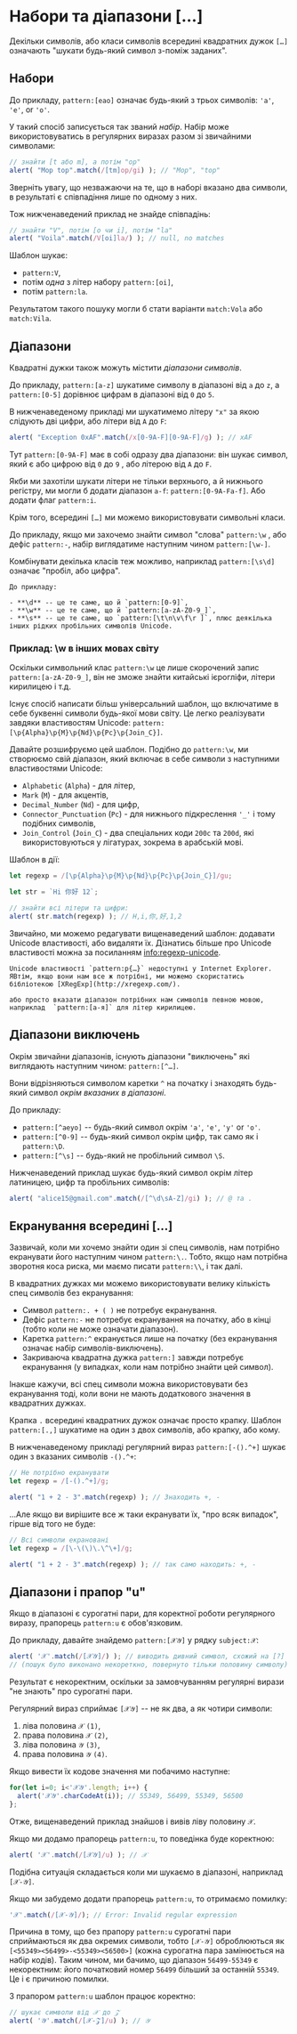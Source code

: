 # Набори та діапазони [...]

Декільки символів, або класи символів всередині квадратних дужок `[…]` означають "шукати будь-який символ з-поміж заданих".

## Набори

До прикладу, `pattern:[eao]` означає будь-який з трьох символів: `'a'`, `'e'`, or `'o'`.

У такий спосіб записується так званий *набір*. Набір може використовуватись в регулярних виразах разом зі звичайними символами:

```js run
// знайти [t або m], а потім "op"
alert( "Mop top".match(/[tm]op/gi) ); // "Mop", "top"
```

Зверніть увагу, що незважаючи на те, що в наборі вказано два символи, в результаті є співпадіння лише по одному з них.

Тож нижченаведений приклад не знайде співпадінь:

```js run
// знайти "V", потім [o чи i], потім "la"
alert( "Voila".match(/V[oi]la/) ); // null, no matches
```

Шаблон шукає:

- `pattern:V`,
- потім *одна* з літер набору `pattern:[oi]`,
- потім `pattern:la`.

Результатом такого пошуку могли б стати варіанти `match:Vola` або `match:Vila`.

## Діапазони

Квадратні дужки також можуть містити *діапазони символів*.

До прикладу, `pattern:[a-z]` шукатиме символу в діапазоні від `a` до `z`, а `pattern:[0-5]` дорівнює цифрам в діапазоні від `0` до `5`.

В нижченаведеному прикладі ми шукатимемо літеру `"x"` за якою слідують дві цифри, або літери від `A` до `F`:

```js run
alert( "Exception 0xAF".match(/x[0-9A-F][0-9A-F]/g) ); // xAF
```

Тут `pattern:[0-9A-F]` має в собі одразу два діапазони: він шукає символ, який є або цифрою від `0` до `9` , або літерою від `A` до `F`.

Якби ми захотіли шукати літери не тільки верхнього, а й нижнього регістру, ми могли б додати діапазон `a-f`: `pattern:[0-9A-Fa-f]`. Або додати флаг `pattern:i`.

Крім того, всередині `[…]` ми можемо використовувати символьні класи.

До прикладу, якщо ми захочемо знайти символ "слова"  `pattern:\w` , або дефіс `pattern:-`, набір виглядатиме наступним чином `pattern:[\w-]`.

Комбінувати декілька класів теж можливо, наприклад `pattern:[\s\d]` означає "пробіл, або цифра".

```smart header="Символьні класи це лише скорочення для деяких наборів символів"
До прикладу:

- **\d** -- це те саме, що й `pattern:[0-9]`,
- **\w** -- це те саме, що й `pattern:[a-zA-Z0-9_]`,
- **\s** -- це те саме, що `pattern:[\t\n\v\f\r ]`, плюс деякілька інших рідких пробільних символів Unicode.
```

### Приклад: \w в інших мовах світу

Оскільки символьний клас `pattern:\w` це лише скорочений запис `pattern:[a-zA-Z0-9_]`, він не зможе знайти китайські ієрогліфи, літери кирилицею і т.д.

Існує спосіб написати більш універсальний шаблон, що включатиме в себе буквенні символи будь-якої мови світу. Це легко реалізувати завдяки властивостям Unicode: `pattern:[\p{Alpha}\p{M}\p{Nd}\p{Pc}\p{Join_C}]`.

Давайте розшифруємо цей шаблон. Подібно до `pattern:\w`, ми створюємо свій діапазон, який включає в себе символи з наступними властивостями Unicode:

- `Alphabetic` (`Alpha`) - для літер,
- `Mark` (`M`) - для акцентів,
- `Decimal_Number` (`Nd`) - для цифр,
- `Connector_Punctuation` (`Pc`) - для нижнього підкреслення `'_'` і тому подібних символів,
- `Join_Control` (`Join_C`) - два спеціальних коди `200c` та `200d`, які використовуються у лігатурах, зокрема в арабській мові.

Шаблон в дії:

```js run
let regexp = /[\p{Alpha}\p{M}\p{Nd}\p{Pc}\p{Join_C}]/gu;

let str = `Hi 你好 12`;

// знайти всі літери та цифри:
alert( str.match(regexp) ); // H,i,你,好,1,2
```

Звичайно, ми можемо редагувати вищенаведений шаблон: додавати Unicode властивості, або видаляти їх. Дізнатись більше про Unicode властивості можна за посиланням <info:regexp-unicode>.

```warn header="Internet Explorer не підтримує Unicode властивості"
Unicode властивості `pattern:p{…}` недоступні у Internet Explorer. ЯВтім, якщо вони нам все ж потрібні, ми можемо скористатись бібліотекою [XRegExp](http://xregexp.com/).

або просто вказати діапазон потрібних нам символів певною мовою, наприклад  `pattern:[а-я]` для літер кирилицею.
```

## Діапазони виключень

Окрім звичайни діапазонів, існують діапазони "виключень" які виглядають наступним чином: `pattern:[^…]`.

Вони відрізняються символом каретки `^` на початку і знаходять будь-який символ *окрім вказаних в діапазоні*.

До прикладу:

- `pattern:[^aeyo]` -- будь-який символ окрім  `'a'`, `'e'`, `'y'` or `'o'`.
- `pattern:[^0-9]` -- будь-який символ окрім цифр, так само як і `pattern:\D`.
- `pattern:[^\s]` -- будь-який не пробільний символ `\S`.

Нижченаведений приклад шукає будь-який символ окрім літер латиницею, цифр та пробільних символів:

```js run
alert( "alice15@gmail.com".match(/[^\d\sA-Z]/gi) ); // @ та .
```

## Екранування всередині […]

Зазвичай, коли ми хочемо знайти один зі спец символів, нам потрібно екранувати його наступним чином `pattern:\.`. Тобто, якщо нам потрібна зворотня коса риска, ми маємо писати `pattern:\\`, і  так далі.

В квадратних дужках ми можемо використовувати велику кількість спец символів без екранування:

- Символ `pattern:. + ( )` не потребує екранування.
- Дефіс `pattern:-` не потребує екранування на початку, або в кінці (тобто коли не може означати діапазон).
- Каретка `pattern:^` екранується лише на початку (без екранування означає набір символів-виключень).
- Закриваюча квадратна дужка `pattern:]` завжди потребує екранування (у випадках, коли нам потрібно знайти цей символ).

Інакше кажучи, всі спец символи можна використовувати без екранування тоді, коли вони не мають додаткового значення в квадратних дужках.

Крапка `.` всередині квадратних дужок означає просто крапку. Шаблон `pattern:[.,]` шукатиме на один з двох символів, або крапку, або кому.

В нижченаведеному прикладі регулярний вираз `pattern:[-().^+]` шукає один з вказаних символів `-().^+`:

```js run
// Не потрібно екранувати
let regexp = /[-().^+]/g;

alert( "1 + 2 - 3".match(regexp) ); // Знаходить +, -
```

...Але якщо ви вирішите все ж таки екранувати їх, "про всяк випадок", гірше від того не буде:

```js run
// Всі символи екрановані
let regexp = /[\-\(\)\.\^\+]/g;

alert( "1 + 2 - 3".match(regexp) ); // так само находить: +, -
```

## Діапазони і прапор "u"

Якщо в діапазоні є сурогатні пари, для коректної роботи регулярного виразу, прапорець `pattern:u` є обов'язковим.

До прикладу, давайте знайдемо `pattern:[𝒳𝒴]` у рядку `subject:𝒳`:

```js run
alert( '𝒳'.match(/[𝒳𝒴]/) ); // виводить дивний символ, схожий на [?]
// (пошук було виконано некореткно, повернуто тільки половину символу)
```

Результат є некоректним, оскільки за замовчуванням регулярні вирази "не знають" про сурогатні пари.

Регулярний вираз сприймає `[𝒳𝒴]` -- не як два, а як чотири символи:
1. ліва половина `𝒳` `(1)`,
2. права половина `𝒳` `(2)`,
3. ліва половина `𝒴` `(3)`,
4. права половина `𝒴` `(4)`.

Якщо вивести їх кодове значення ми побачимо наступне:

```js run
for(let i=0; i<'𝒳𝒴'.length; i++) {
  alert('𝒳𝒴'.charCodeAt(i)); // 55349, 56499, 55349, 56500
};
```

Отже, вищенаведений приклад знайшов і вивів ліву половину `𝒳`.

Якщо ми додамо прапорець `pattern:u`, то поведінка буде коректною:

```js run
alert( '𝒳'.match(/[𝒳𝒴]/u) ); // 𝒳
```

Подібна ситуація складається коли ми шукаємо в діапазоні, наприклад `[𝒳-𝒴]`.

Якщо ми забудемо додати прапорець `pattern:u`, то отримаємо помилку:

```js run
'𝒳'.match(/[𝒳-𝒴]/); // Error: Invalid regular expression
```

Причина в тому, що без прапору `pattern:u` сурогатні пари сприймаються як два окремих символи, тобто `[𝒳-𝒴]` оброблюються як `[<55349><56499>-<55349><56500>]` (кожна сурогатна пара замінюється на набір кодів). Таким чином, ми бачимо, що діапазон `56499-55349` є некоректним: його початковий номер `56499` більший за останній `55349`. Це і є причиною помилки.

З прапором `pattern:u` шаблон працює коректно:

```js run
// шукає символи від 𝒳 до 𝒵
alert( '𝒴'.match(/[𝒳-𝒵]/u) ); // 𝒴
```
